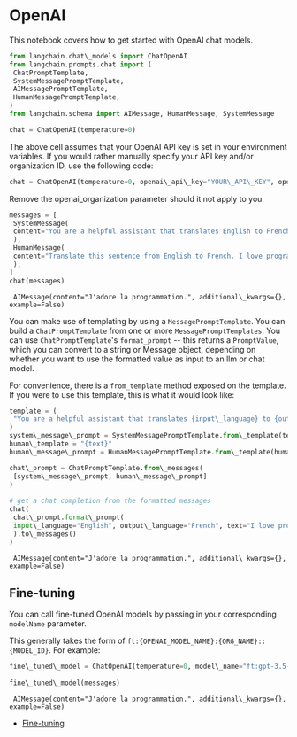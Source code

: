 # OpenAI

This notebook covers how to get started with OpenAI chat models.

```python
from langchain.chat\_models import ChatOpenAI  
from langchain.prompts.chat import (  
 ChatPromptTemplate,  
 SystemMessagePromptTemplate,  
 AIMessagePromptTemplate,  
 HumanMessagePromptTemplate,  
)  
from langchain.schema import AIMessage, HumanMessage, SystemMessage  

```

```python
chat = ChatOpenAI(temperature=0)  

```

The above cell assumes that your OpenAI API key is set in your environment variables. If you would rather manually specify your API key and/or organization ID, use the following code:

```python
chat = ChatOpenAI(temperature=0, openai\_api\_key="YOUR\_API\_KEY", openai\_organization="YOUR\_ORGANIZATION\_ID")  

```

Remove the openai_organization parameter should it not apply to you.

```python
messages = [  
 SystemMessage(  
 content="You are a helpful assistant that translates English to French."  
 ),  
 HumanMessage(  
 content="Translate this sentence from English to French. I love programming."  
 ),  
]  
chat(messages)  

```

```text
 AIMessage(content="J'adore la programmation.", additional\_kwargs={}, example=False)  

```

You can make use of templating by using a `MessagePromptTemplate`. You can build a `ChatPromptTemplate` from one or more `MessagePromptTemplates`. You can use `ChatPromptTemplate`'s `format_prompt` -- this returns a `PromptValue`, which you can convert to a string or Message object, depending on whether you want to use the formatted value as input to an llm or chat model.

For convenience, there is a `from_template` method exposed on the template. If you were to use this template, this is what it would look like:

```python
template = (  
 "You are a helpful assistant that translates {input\_language} to {output\_language}."  
)  
system\_message\_prompt = SystemMessagePromptTemplate.from\_template(template)  
human\_template = "{text}"  
human\_message\_prompt = HumanMessagePromptTemplate.from\_template(human\_template)  

```

```python
chat\_prompt = ChatPromptTemplate.from\_messages(  
 [system\_message\_prompt, human\_message\_prompt]  
)  
  
# get a chat completion from the formatted messages  
chat(  
 chat\_prompt.format\_prompt(  
 input\_language="English", output\_language="French", text="I love programming."  
 ).to\_messages()  
)  

```

```text
 AIMessage(content="J'adore la programmation.", additional\_kwargs={}, example=False)  

```

## Fine-tuning[​](#fine-tuning "Direct link to Fine-tuning")

You can call fine-tuned OpenAI models by passing in your corresponding `modelName` parameter.

This generally takes the form of `ft:{OPENAI_MODEL_NAME}:{ORG_NAME}::{MODEL_ID}`. For example:

```python
fine\_tuned\_model = ChatOpenAI(temperature=0, model\_name="ft:gpt-3.5-turbo-0613:langchain::7qTVM5AR")  
  
fine\_tuned\_model(messages)  

```

```text
 AIMessage(content="J'adore la programmation.", additional\_kwargs={}, example=False)  

```

- [Fine-tuning](#fine-tuning)
